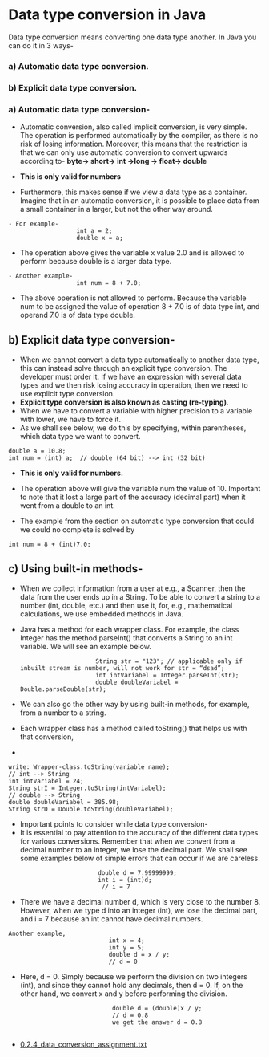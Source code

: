 
# Data type conversion in Java 

Data type conversion means converting one data type another. In Java you can do it in 3 ways- 

### a) Automatic data type conversion.

### b) Explicit data type conversion.


### a) Automatic data type conversion-

- Automatic conversion, also called implicit conversion, is very simple. The operation is performed automatically by the compiler, as there is no risk of losing information. Moreover, this means that the restriction is that we can only use automatic conversion to convert upwards according to-
       **byte-> short-> int ->long -> float-> double**
       
- **This is only valid for numbers**


- Furthermore, this makes sense if we view a data type as a container. Imagine that in an automatic conversion, it is possible to place data from a small container in a larger, but not the other way around.
```text
- For example-
                   int a = 2; 
                   double x = a;
```

- The operation above gives the variable x value 2.0 and is allowed to perform because double is a larger data type.

```text
- Another example-
                   int num = 8 + 7.0;
```
- The above operation is not allowed to perform. Because the variable num to be assigned the value of operation 8 + 7.0 is of data type int, and operand 7.0 is of data type double.

## **b) Explicit data type conversion-**

- When we cannot convert a data type automatically to another data type, this can instead solve through an explicit type conversion. The developer must order it. If we have an expression with several data types and we then risk losing accuracy in operation, then we need to use explicit type conversion. 
- **Explicit type conversion is also known as casting (re-typing)**.  
- When we have to convert a variable with higher precision to a variable with lower, we have to force it. 
- As we shall see below, we do this by specifying, within parentheses, which data type we want to convert.
```text
double a = 10.8; 
int num = (int) a;  // double (64 bit) --> int (32 bit)
```
                        
- **This is only valid for numbers.**

- The operation above will give the variable num the value of 10. Important to note that it lost a large part of the accuracy (decimal part) when it went from a double to an int.
- The example from the section on automatic type conversion that could we could no complete is solved by
```text
int num = 8 + (int)7.0;
```
                        
## **c) Using built-in methods-**

- When we collect information from a user at e.g., a Scanner, then the data from the user ends up in a String. To be able to convert a string to a number (int, double, etc.) and then use it, for, e.g., mathematical calculations, we use embedded methods in Java.

- Java has a method for each wrapper class. For example, the class Integer has the method parseInt() that converts a String to an int variable. We will see an example below.

                           String str = "123"; // applicable only if inbuilt stream is number, will not work for str = “dsad”; 
                           int intVariabel = Integer.parseInt(str);
                           double doubleVariabel = Double.parseDouble(str);
                           
- We can also go the other way by using built-in methods, for example, from a number to a string.
- Each wrapper class has a method called toString() that helps us with that conversion, 
- 
```text
write: Wrapper-class.toString(variable name);
// int --> String                
int intVariabel = 24;
String strI = Integer.toString(intVariabel);
// double --> String
double doubleVariabel = 385.98;
String strD = Double.toString(doubleVariabel);                         
```

- Important points to consider while data type conversion-
- It is essential to pay attention to the accuracy of the different data types for various conversions. Remember that when we convert from a decimal number to an integer, we lose the decimal part. We shall see some examples below of simple errors that can occur if we are careless.
```text
                         double d = 7.99999999; 
                         int i = (int)d; 
                          // i = 7
```
- There we have a decimal number d, which is very close to the number 8. However, when we type d into an integer (int), we lose the decimal part, and i = 7 because an int cannot have decimal numbers.
```text
Another example,
                            int x = 4; 
                            int y = 5; 
                            double d = x / y;
                            // d = 0
```
- Here, d = 0. Simply because we perform the division on two integers (int), and since they cannot hold any decimals, then d = 0. If, on the other hand, we convert x and y before performing the division.
```text
                             double d = (double)x / y;
                             // d = 0.8
                             we get the answer d = 0.8
                     
```

- [0.2.4_data_conversion_assignment.txt](0.2.4_data_conversion_assignment.md)